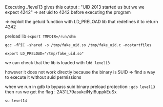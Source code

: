 Executing ./level13 gives this output : "UID 2013 started us but we we expect 4242"
=> set uid to 4242 before executing the program

=> exploit the getuid function with LD_PRELOAD lib that redefines it to return 4242

preload lib 
```export TMPDIR=/run/shm```

```gcc -fPIC -shared -o /tmp/fake_uid.so /tmp/fake_uid.c -nostartfiles```

```export LD_PRELOAD="/tmp/fake_uid.so"```

we can check that the lib is loaded with ```ldd level13```

however it does not work directly because the binary is SUID => find a way  to execute it without suid permissions


when we run in gdb to bypass suid binary preload protection :
```gdb level13``` then ```run```
we get the flag : 2A31L79asukciNyi8uppkEuSx

```su level14```
